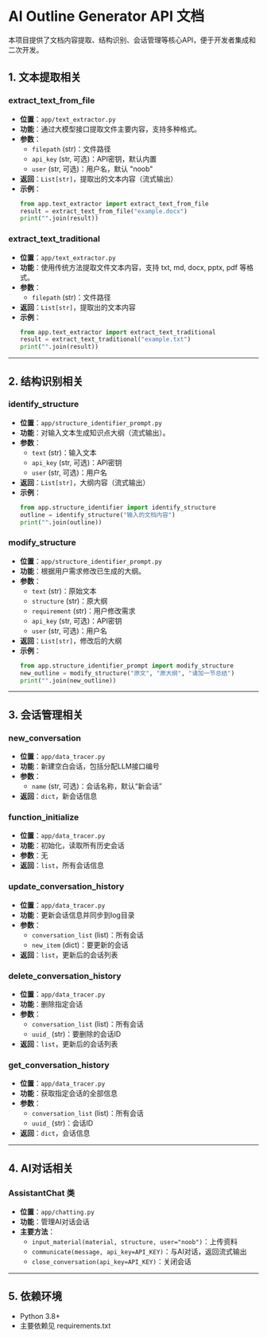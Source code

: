 # AI Outline Generator API 文档

本项目提供了文档内容提取、结构识别、会话管理等核心API，便于开发者集成和二次开发。

## 1. 文本提取相关

### extract_text_from_file

- **位置**：`app/text_extractor.py`
- **功能**：通过大模型接口提取文件主要内容，支持多种格式。
- **参数**：
  - `filepath` (str)：文件路径
  - `api_key` (str, 可选)：API密钥，默认内置
  - `user` (str, 可选)：用户名，默认 "noob"
- **返回**：`List[str]`，提取出的文本内容（流式输出）
- **示例**：
  ```python
  from app.text_extractor import extract_text_from_file
  result = extract_text_from_file("example.docx")
  print("".join(result))
  ```

### extract_text_traditional

- **位置**：`app/text_extractor.py`
- **功能**：使用传统方法提取文件文本内容，支持 txt, md, docx, pptx, pdf 等格式。
- **参数**：
  - `filepath` (str)：文件路径
- **返回**：`List[str]`，提取出的文本内容
- **示例**：
  ```python
  from app.text_extractor import extract_text_traditional
  result = extract_text_traditional("example.txt")
  print("".join(result))
  ```
---

## 2. 结构识别相关

### identify_structure

- **位置**：`app/structure_identifier_prompt.py`
- **功能**：对输入文本生成知识点大纲（流式输出）。
- **参数**：
  - `text` (str)：输入文本
  - `api_key` (str, 可选)：API密钥
  - `user` (str, 可选)：用户名
- **返回**：`List[str]`，大纲内容（流式输出）
- **示例**：
  ```python
  from app.structure_identifier import identify_structure
  outline = identify_structure("输入的文档内容")
  print("".join(outline))
  ```

### modify_structure

- **位置**：`app/structure_identifier_prompt.py`
- **功能**：根据用户需求修改已生成的大纲。
- **参数**：
  - `text` (str)：原始文本
  - `structure` (str)：原大纲
  - `requirement` (str)：用户修改需求
  - `api_key` (str, 可选)：API密钥
  - `user` (str, 可选)：用户名
- **返回**：`List[str]`，修改后的大纲
- **示例**：
  ```python
  from app.structure_identifier_prompt import modify_structure
  new_outline = modify_structure("原文", "原大纲", "请加一节总结")
  print("".join(new_outline))
  ```

---

## 3. 会话管理相关

### new_conversation

- **位置**：`app/data_tracer.py`
- **功能**：新建空白会话，包括分配LLM接口编号
- **参数**：
  - `name` (str, 可选)：会话名称，默认“新会话”
- **返回**：`dict`，新会话信息

### function_initialize

- **位置**：`app/data_tracer.py`
- **功能**：初始化，读取所有历史会话
- **参数**：无
- **返回**：`list`，所有会话信息

### update_conversation_history

- **位置**：`app/data_tracer.py`
- **功能**：更新会话信息并同步到log目录
- **参数**：
  - `conversation_list` (list)：所有会话
  - `new_item` (dict)：要更新的会话
- **返回**：`list`，更新后的会话列表

### delete_conversation_history

- **位置**：`app/data_tracer.py`
- **功能**：删除指定会话
- **参数**：
  - `conversation_list` (list)：所有会话
  - `uuid_` (str)：要删除的会话ID
- **返回**：`list`，更新后的会话列表

### get_conversation_history

- **位置**：`app/data_tracer.py`
- **功能**：获取指定会话的全部信息
- **参数**：
  - `conversation_list` (list)：所有会话
  - `uuid_` (str)：会话ID
- **返回**：`dict`，会话信息

---

## 4. AI对话相关

### AssistantChat 类

- **位置**：`app/chatting.py`
- **功能**：管理AI对话会话
- **主要方法**：
  - `input_material(material, structure, user="noob")`：上传资料
  - `communicate(message, api_key=API_KEY)`：与AI对话，返回流式输出
  - `close_conversation(api_key=API_KEY)`：关闭会话

---

## 5. 依赖环境

- Python 3.8+
- 主要依赖见 requirements.txt
